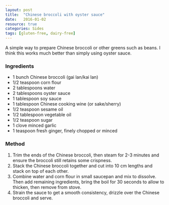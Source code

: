 ```yaml
---
layout: post
title:  "Chinese broccoli with oyster sauce"
date:   2016-01-02
resource: true
categories: Sides
tags: [gluten-free, dairy-free]
---
```


A simple way to prepare Chinese broccoli or other greens such as beans. I think this works much better than simply using oyster sauce.

### Ingredients

* 1 bunch Chinese broccoli (gai lan/kai lan)
* 1/2 teaspoon corn flour 
* 2 tablespoons water
* 2 tablespoons oyster sauce
* 1 tablespoon soy sauce
* 1 tablespoon Chinese cooking wine (or sake/sherry)
* 1/2 teaspoon sesame oil
* 1/2 tablespoon vegetable oil
* 1/2 teaspoon sugar
* 1 clove minced garlic
* 1 teaspoon fresh ginger, finely chopped or minced

### Method

1. Trim the ends of the Chinese broccoli, then steam for 2-3 minutes and ensure the broccoli still retains some crispness.
2. Stack the Chinese broccoli together and cut into 10 cm lengths and stack on top of each other.
3. Combine water and corn flour in small saucepan and mix to dissolve. Then add remaining ingredients, bring the boil for 30 seconds to allow to thicken, then remove from stove.
4. Strain the sauce to get a smooth consistency, drizzle over the Chinese broccoli and serve.


